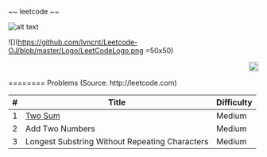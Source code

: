 ~~ leetcode ~~ 

 
![alt text](https://raw.githubusercontent.com/lvncnt/Leetcode-OJ/master/Logo/logo.png "Leetcode")


![](https://github.com/lvncnt/Leetcode-OJ/blob/master/Logo/LeetCodeLogo.png =50x50)


<p align="right">
 <img src="https://github.com/lvncnt/Leetcode-OJ/blob/master/Logo/LeetCodeLogo.png" alt="alt text" style="width:20;height:20">
</p>
========
Problems (Source: http://leetcode.com) 

| #                 | Title           | Difficulty   
| :-------------:   |-------------    | -----|
| 1                 | [Two Sum][1]               | Medium  
| 2                 | Add Two Numbers         |  Medium  
| 3                 | Longest Substring Without Repeating Characters      |    Medium  

[1]: https://oj.leetcode.com/problems/two-sum/




